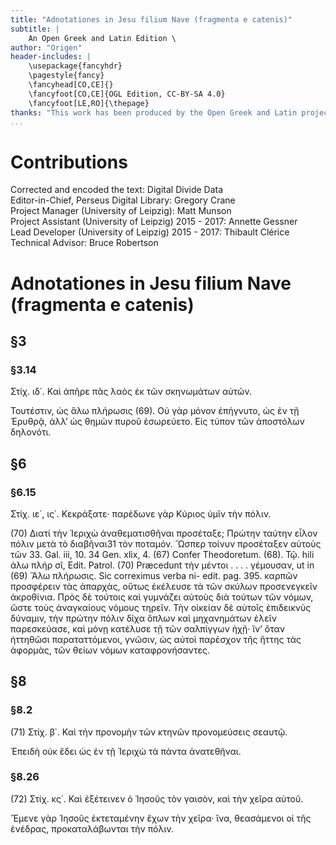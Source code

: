```yaml
---
title: "Adnotationes in Jesu filium Nave (fragmenta e catenis)"
subtitle: |
	An Open Greek and Latin Edition \ 
author: "Origen"
header-includes: | 
	\usepackage{fancyhdr}
	\pagestyle{fancy}
	\fancyhead[CO,CE]{}
	\fancyfoot[CO,CE]{OGL Edition, CC-BY-SA 4.0}
	\fancyfoot[LE,RO]{\thepage}
thanks: "This work has been produced by the Open Greek and Latin project through the help of volunteers. See contributions for details."
...
```


# Contributions  

Corrected and encoded the text: Digital Divide Data  
 Editor-in-Chief, Perseus Digital Library: Gregory Crane  
 Project Manager (University of Leipzig): Matt Munson  
 Project Assistant (University of Leipzig) 2015 - 2017: Annette Gessner  
 Lead Developer (University of Leipzig) 2015 - 2017: Thibault Clérice  
 Technical Advisor: Bruce Robertson  

# Adnotationes in Jesu filium Nave (fragmenta e catenis)  

## §3  

### §3.14  

<p>Στίχ. ιδ΄. Καὶ ἀπῆρε πᾶς λαὸς ἐκ τῶν σκηνωμάτων
αὐτῶν.</p>
<p>Τουτέστιν, ὡς ἅλω πλήρωσις (69). Οὐ γὰρ μόνον
ἐπήγνυτο, ὡς ἐν τῇ Ἐρυθρᾷ, ἀλλʼ ὡς θημὼν πυροῦ
ἐσωρεύετο. Εἰς τύπον τῶν ἀποστόλων δηλονότι.</p>  

## §6  

### §6.15  

<p>Στίχ. ιε΄, ις΄. Κεκράξατε· παρέδωνε γὰρ Κύριος
ὑμῖν τὴν πόλιν.</p>
<p>(70) Διατί τὴν Ἰεριχὼ ἀναθεματισθῆναι προσέταξε;
Πρώτην ταύτην εἷλον πόλιν μετὰ τὸ διαβῆναι31
τὸν ποταμόν. Ὥσπερ τοίνυν προσέταξεν αὐτοὺς τῶν
<note type="footnote">33. Gal. iii, 10. 34 Gen. xlix, 4.</note>
<note type="footnote">(67) Confer Theodoretum.</note>
<note type="footnote">(68). Τῷ.</note>
<note type="footnote">hili ἀλω πλήρ σῖ, Edit. Patrol.</note>
<note type="footnote">(70) Præcedunt τὴν μέντοι . . . . γέμουσαν, ut in
(69) Ἅλω πλήρωσις. Sic correximus verba ni- edit. pag. 395.</note>

<pb n="37"/>
καρπῶν προσφέρειν τὰς ἀπαρχὰς, οὕτως ἐκέλευσε τὰ
τῶν σκύλων προσενεγκεῖν ἀκροθίνια. Πρὸς δὲ τούτοις
καὶ γυμνάζει αὐτοὺς διὰ τούτων τῶν νόμων, ὥστε
τοὺς ἀναγκαίους νόμους τηρεῖν. Τὴν οἰκείαν δὲ αὐτοῖς
ἐπιδεικνὺς δύναμιν, τὴν πρώτην πόλιν δίχα
ὅπλων καὶ μηχανημάτων ἑλεῖν παρεσκεύασε, καὶ
μόνῃ κατέλυσε τῇ τῶν σαλπίγγων ἠχῇ· ἵνʼ ὅταν ἡττηθῶσι
παραταττόμενοι, γνῶσιν, ὡς αὐτοὶ παρέσχον
τῆς ἥττης τὰς ἀφορμὰς, τῶν θείων νόμων καταφρονήσαντες.</p>  

## §8  

### §8.2  

<p>(71) Στίχ. β΄. Καὶ τὴν προνομὴν τῶν κτηνῶν προνομεύσεις
σεαυτῷ.</p>
  <p>Ἐπειδὴ οὐκ ἔδει ὡς ἐν τῇ Ἱεριχὼ τὰ πάντα ἀνατεθῆναι.</p>  

### §8.26  

<p>(72) Στίχ. κς΄. Καὶ ἐξέτεινεν ὁ Ἰησοῦς τὸν γαισὸν,
καὶ τὴν χεῖρα αὐτοῦ.</p>
<p>Ἔμενε γὰρ Ἰησοῦς ἐκτεταμένην ἔχων τὴν χεῖρα·
ἵνα, θεασάμενοι οἱ τῆς ἐνέδρας, προκαταλάβωνται
τὴν πόλιν.</p>  

